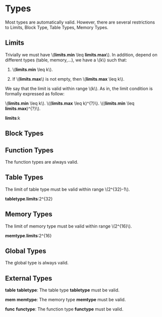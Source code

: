 # Types

Most types are automatically valid. However, there are several restrictions to Limits, Block Type, Table Types, Memory Types.

## Limits

Trivially we must have \\(**limits**.**min** \leq **limits**.**max**\\). In addition, depend on different types (table, memory,...), we have a \\(k\\) such that:

1. \\(**limits**.**min** \leq k\\).

1. If \\(**limits**.**max**\\) is not empty, then \\(**limits**.**max** \leq k\\).

We say that the limit is valid within range \\(k\\). As in, the limit condition is formally expressed as follow:

\\(**limits**.**min** \leq k\\).   \\((**limits**.**max** \leq k)^{?}\\).    \\((**limits**.**min** \leq **limits**.**max**)^{?}\\). 

**limits**:k


## Block Types

## Function Types

The function types are always valid.

## Table Types

The limit of table type must be valid within range \\(2^{32}-1\\).

**tabletype**.**limits**:2^{32}


## Memory Types

The limit of memory type must be valid within range \\(2^{16}\\).

**memtype**.**limits**:2^{16}


## Global Types

The global type is always valid.

## External Types

**table** **tabletype**: The table type **tabletype** must be valid.

**mem**  **memtype**: The memory type **memtype** must be valid.

**func** **functype**: The function type **functype** must be valid.
